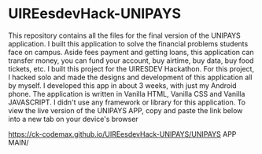 # UIREesdevHack-UNIPAYS

This repository contains all the files for the final version of the UNIPAYS application. I built this application to solve the financial problems students face on campus. Aside fees payment and getting loans, this application can transfer money, you can fund your account, buy airtime, buy data, buy food tickets, etc. I built this project for the UIRESDEV Hackathon. For this project, I hacked solo and made the designs and development of this application all by myself. I developed this app in about 3 weeks, with just my Android phone. The application is written in Vanilla HTML, Vanilla CSS and Vanilla JAVASCRIPT. I didn't use any framework or library for this application.
To view the live version of the UNIPAYS APP, copy and paste the link below into a new tab on your device's browser

https://ck-codemax.github.io/UIREesdevHack-UNIPAYS/UNIPAYS APP MAIN/
